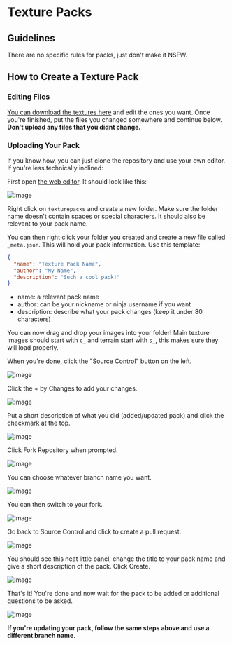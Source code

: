 # Texture Packs

## Guidelines

There are no specific rules for packs, just don't make it NSFW.

## How to Create a Texture Pack

### Editing Files

[You can download the textures here](https://nutils.itsmeow.cat/pack_meta/textures.zip) and edit the ones you want. Once you're finished, put the files you changed somewhere and continue below. **Don't upload any files that you didnt change.**

### Uploading Your Pack

If you know how, you can just clone the repository and use your own editor. If you're less technically inclined:

First open [the web editor](https://github.dev/itzTheMeow/NinjaIOUtils). It should look like this:

![image](https://user-images.githubusercontent.com/50887230/191050852-834a961a-978a-4d6c-bd94-f83d1b1435b3.png)

Right click on `texturepacks` and create a new folder. Make sure the folder name doesn't contain spaces or special characters. It should also be relevant to your pack name.

You can then right click your folder you created and create a new file called `_meta.json`. This will hold your pack information. Use this template:

```json
{
  "name": "Texture Pack Name",
  "author": "My Name",
  "description": "Such a cool pack!"
}
```

- name: a relevant pack name
- author: can be your nickname or ninja username if you want
- description: describe what your pack changes (keep it under 80 characters)

You can now drag and drop your images into your folder! Main texture images should start with `c_` and terrain start with `s_`, this makes sure they will load properly.

When you're done, click the "Source Control" button on the left.

![image](https://user-images.githubusercontent.com/50887230/191046784-bd748d18-43ce-4fd1-b610-533c8223fe8a.png)

Click the + by Changes to add your changes.

![image](https://user-images.githubusercontent.com/50887230/191046607-5740c265-c4ed-4bb0-8272-ee4e1af8945d.png)

Put a short description of what you did (added/updated pack) and click the checkmark at the top.

![image](https://user-images.githubusercontent.com/50887230/191046681-0f0dcaa1-ead0-4ff4-913f-958a85bfdfbf.png)

Click Fork Repository when prompted.

![image](https://user-images.githubusercontent.com/50887230/191047103-a7d77744-609b-48dd-85ac-8635cf51df82.png)

You can choose whatever branch name you want.

![image](https://user-images.githubusercontent.com/50887230/191047202-febf12dd-d02a-4bf2-934f-2073328b5883.png)

You can then switch to your fork.

![image](https://user-images.githubusercontent.com/50887230/191047245-dcd5cd4a-4383-4a38-8b69-e3fbcdf8b2b9.png)

Go back to Source Control and click to create a pull request.

![image](https://user-images.githubusercontent.com/50887230/191047336-bd9e85fe-6289-4917-8058-c71b35b5aedb.png)

You should see this neat little panel, change the title to your pack name and give a short description of the pack. Click Create.

![image](https://user-images.githubusercontent.com/50887230/191047613-38d625df-f00d-435d-9cd7-a7ce9d14c08d.png)

That's it! You're done and now wait for the pack to be added or additional questions to be asked.

![image](https://user-images.githubusercontent.com/50887230/191047686-9c66a51d-db96-4bd0-ada8-fd45e807d80c.png)

**If you're updating your pack, follow the same steps above and use a different branch name.**
